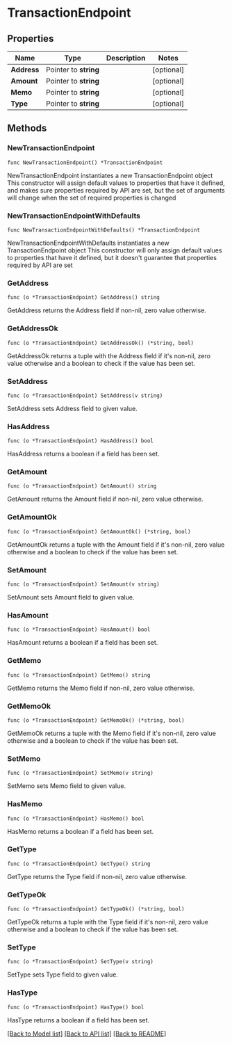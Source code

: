 # TransactionEndpoint

## Properties

Name | Type | Description | Notes
------------ | ------------- | ------------- | -------------
**Address** | Pointer to **string** |  | [optional] 
**Amount** | Pointer to **string** |  | [optional] 
**Memo** | Pointer to **string** |  | [optional] 
**Type** | Pointer to **string** |  | [optional] 

## Methods

### NewTransactionEndpoint

`func NewTransactionEndpoint() *TransactionEndpoint`

NewTransactionEndpoint instantiates a new TransactionEndpoint object
This constructor will assign default values to properties that have it defined,
and makes sure properties required by API are set, but the set of arguments
will change when the set of required properties is changed

### NewTransactionEndpointWithDefaults

`func NewTransactionEndpointWithDefaults() *TransactionEndpoint`

NewTransactionEndpointWithDefaults instantiates a new TransactionEndpoint object
This constructor will only assign default values to properties that have it defined,
but it doesn't guarantee that properties required by API are set

### GetAddress

`func (o *TransactionEndpoint) GetAddress() string`

GetAddress returns the Address field if non-nil, zero value otherwise.

### GetAddressOk

`func (o *TransactionEndpoint) GetAddressOk() (*string, bool)`

GetAddressOk returns a tuple with the Address field if it's non-nil, zero value otherwise
and a boolean to check if the value has been set.

### SetAddress

`func (o *TransactionEndpoint) SetAddress(v string)`

SetAddress sets Address field to given value.

### HasAddress

`func (o *TransactionEndpoint) HasAddress() bool`

HasAddress returns a boolean if a field has been set.

### GetAmount

`func (o *TransactionEndpoint) GetAmount() string`

GetAmount returns the Amount field if non-nil, zero value otherwise.

### GetAmountOk

`func (o *TransactionEndpoint) GetAmountOk() (*string, bool)`

GetAmountOk returns a tuple with the Amount field if it's non-nil, zero value otherwise
and a boolean to check if the value has been set.

### SetAmount

`func (o *TransactionEndpoint) SetAmount(v string)`

SetAmount sets Amount field to given value.

### HasAmount

`func (o *TransactionEndpoint) HasAmount() bool`

HasAmount returns a boolean if a field has been set.

### GetMemo

`func (o *TransactionEndpoint) GetMemo() string`

GetMemo returns the Memo field if non-nil, zero value otherwise.

### GetMemoOk

`func (o *TransactionEndpoint) GetMemoOk() (*string, bool)`

GetMemoOk returns a tuple with the Memo field if it's non-nil, zero value otherwise
and a boolean to check if the value has been set.

### SetMemo

`func (o *TransactionEndpoint) SetMemo(v string)`

SetMemo sets Memo field to given value.

### HasMemo

`func (o *TransactionEndpoint) HasMemo() bool`

HasMemo returns a boolean if a field has been set.

### GetType

`func (o *TransactionEndpoint) GetType() string`

GetType returns the Type field if non-nil, zero value otherwise.

### GetTypeOk

`func (o *TransactionEndpoint) GetTypeOk() (*string, bool)`

GetTypeOk returns a tuple with the Type field if it's non-nil, zero value otherwise
and a boolean to check if the value has been set.

### SetType

`func (o *TransactionEndpoint) SetType(v string)`

SetType sets Type field to given value.

### HasType

`func (o *TransactionEndpoint) HasType() bool`

HasType returns a boolean if a field has been set.


[[Back to Model list]](../README.md#documentation-for-models) [[Back to API list]](../README.md#documentation-for-api-endpoints) [[Back to README]](../README.md)


